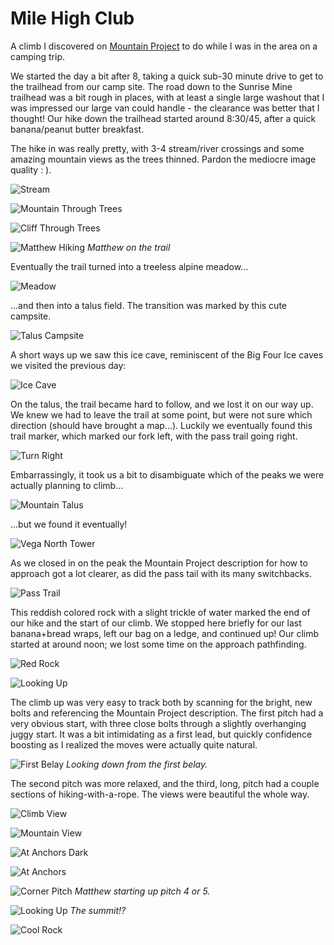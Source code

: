 # Mile High Club

A climb I discovered on [Mountain
Project](https://www.mountainproject.com/route/112553808/mile-high-club) to do
while I was in the area on a camping trip.

We started the day a bit after 8, taking a quick sub-30 minute drive to get to
the trailhead from our camp site.  The road down to the Sunrise Mine trailhead
was a bit rough in places, with at least a single large washout that I was
impressed our large van could handle - the clearance was better that I thought!
Our hike down the trailhead started around 8:30/45, after a quick banana/peanut
butter breakfast.

The hike in was really pretty, with 3-4 stream/river crossings and some amazing
mountain views as the trees thinned.  Pardon the mediocre image quality : ).

![Stream](2020-8-12-mile-high-club-pics/stream.jpg)

![Mountain Through Trees](2020-8-12-mile-high-club-pics/mtn-through-trees.jpg)

![Cliff Through Trees](2020-8-12-mile-high-club-pics/cliff-through-trees.jpg)

![Matthew Hiking](2020-8-12-mile-high-club-pics/matthew-hiking.jpg)
*Matthew on the trail*

Eventually the trail turned into a treeless alpine meadow...

![Meadow](2020-8-12-mile-high-club-pics/meadow.jpg)

...and then into a talus field.  The transition was marked by this cute
campsite.  

![Talus Campsite](2020-8-12-mile-high-club-pics/talus-campsite.jpg)

A short ways up we saw this ice cave, reminiscent of the Big Four Ice caves we
visited the previous day:

![Ice Cave](2020-8-12-mile-high-club-pics/ice-cave.jpg)

On the talus, the trail became hard to follow, and we lost it on our way up.
We knew we had to leave the trail at some point, but were not sure which
direction (should have brought a map...).  Luckily we eventually found this
trail marker, which marked our fork left, with the pass trail going right.

![Turn Right](2020-8-12-mile-high-club-pics/turn-right.jpg)

Embarrassingly, it took us a bit to disambiguate which of the peaks we were
actually planning to climb...

![Mountain Talus](2020-8-12-mile-high-club-pics/mtn-talus.jpg)

...but we found it eventually!

![Vega North Tower](2020-8-12-mile-high-club-pics/vega-north-tower.jpg)

As we closed in on the peak the Mountain Project description for how to
approach got a lot clearer, as did the pass tail with its many switchbacks.

![Pass Trail](2020-8-12-mile-high-club-pics/pass-trail.jpg)

This reddish colored rock with a slight trickle of water marked the end of our
hike and the start of our climb.  We stopped here briefly for our last
banana+bread wraps, left our bag on a ledge, and continued up!  Our climb
started at around noon; we lost some time on the approach pathfinding.

![Red Rock](2020-8-12-mile-high-club-pics/red-rock.jpg)

![Looking Up](2020-8-12-mile-high-club-pics/looking-up.jpg)

The climb up was very easy to track both by scanning for the bright, new bolts
and referencing the Mountain Project description.  The first pitch had a very
obvious start, with three close bolts through a slightly overhanging juggy
start.  It was a bit intimidating as a first lead, but quickly confidence
boosting as I realized the moves were actually quite natural.

![First Belay](2020-8-12-mile-high-club-pics/first-belay.jpg)
*Looking down from the first belay.*

The second pitch was more relaxed, and the third, long, pitch had a couple
sections of hiking-with-a-rope.  The views were beautiful the whole way.

![Climb View](2020-8-12-mile-high-club-pics/climb-view.jpg)

![Mountain View](2020-8-12-mile-high-club-pics/mtn-view.jpg)

![At Anchors Dark](2020-8-12-mile-high-club-pics/at-anchors-dark.jpg)

![At Anchors](2020-8-12-mile-high-club-pics/at-anchors.jpg)

![Corner Pitch](2020-8-12-mile-high-club-pics/pitch-4-or-5.jpg)
*Matthew starting up pitch 4 or 5.*

![Looking Up](2020-8-12-mile-high-club-pics/looking-up.jpg)
*The summit!?*

![Cool Rock](2020-8-12-mile-high-club-pics/cool-rock.jpg)


